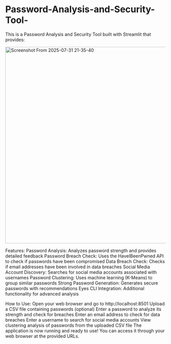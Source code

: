 # Password-Analysis-and-Security-Tool-
This is a Password Analysis and Security Tool built with Streamlit that provides:

<img width="1365" height="618" alt="Screenshot From 2025-07-31 21-35-40" src="https://github.com/user-attachments/assets/cab23e50-4317-4f26-86ef-5b7961ed50b8" />

Features:
Password Analysis: Analyzes password strength and provides detailed feedback
Password Breach Check: Uses the HaveIBeenPwned API to check if passwords have been compromised
Data Breach Check: Checks if email addresses have been involved in data breaches
Social Media Account Discovery: Searches for social media accounts associated with usernames
Password Clustering: Uses machine learning (K-Means) to group similar passwords
Strong Password Generation: Generates secure passwords with recommendations
Eyes CLI Integration: Additional functionality for advanced analysis

How to Use:
Open your web browser and go to http://localhost:8501
Upload a CSV file containing passwords (optional)
Enter a password to analyze its strength and check for breaches
Enter an email address to check for data breaches
Enter a username to search for social media accounts
View clustering analysis of passwords from the uploaded CSV file
The application is now running and ready to use! You can access it through your web browser at the provided URLs.


